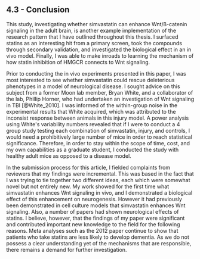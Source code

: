 
## 4.3 - Conclusion

This study, investigating whether simvastatin can enhance Wnt/ß-catenin signaling in the adult brain, is another example implementation of the research pattern that I have outlined throughout this thesis. I surfaced statins as an interesting hit from a primary screen, took the compounds through secondary validation, and investigated the biological effect in an in vivo model. Finally, I was able to make inroads to learning the mechanism of how statin inhibition of HMGCR connects to Wnt signaling.

Prior to conducting the in vivo experiments presented in this paper, I was most interested to see whether simvastatin could rescue deleterious phenotypes in a model of neurological disease. I sought advice on this subject from a former Moon lab member, Bryan White, and a collaborator of the lab, Phillip Horner, who had undertaken an investigation of Wnt signaling in TBI [@White_2010]. I was informed of the within-group noise in the experimental results that White acquired, which was attributed to the inconsist response between animals in this injury model. A power analysis using White's variability numbers revealed that if I were to conduct a 4 group study testing each combination of simvastatin, injury, and controls, I would need a prohibitively large number of mice in order to reach statistical significance. Therefore, in order to stay within the scope of time, cost, and my own capabilities as a graduate student, I conducted the study with healthy adult mice as opposed to a disease model.

In the submission process for this article, I fielded complaints from reviewers that my findings were incremental. This was based in the fact that I was trying to tie together two different ideas, each which were somewhat novel but not entirely new. My work showed for the first time what simvastatin enhances Wnt signaling in vivo, and I demonstrated a biological effect of this enhancement on neurogenesis. However it had previously been demonstrated in cell culture models that simvastatin enhances Wnt signaling. Also, a number of papers had shown neurological effects of statins. I believe, however, that the findings of my paper were significant and contributed important new knowledge to the field for the following reasons. Meta analyses such as the 2012 paper continue to show that patients who take statins are less likely to develop dementia. As we do not possess a clear understanding yet of the mechanisms that are responsible, there remains a demand for further investigation.
